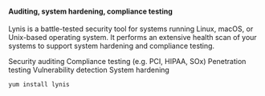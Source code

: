 #### Auditing, system hardening, compliance testing
Lynis is a battle-tested security tool for systems running Linux, macOS, or Unix-based operating system. It performs an extensive health scan of your systems to support system hardening and compliance testing.

Security auditing
Compliance testing (e.g. PCI, HIPAA, SOx)
Penetration testing
Vulnerability detection
System hardening


```sh
yum install lynis
```
